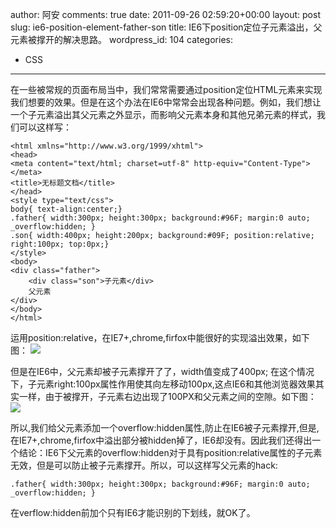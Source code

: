 author: 阿安
comments: true
date: 2011-09-26 02:59:20+00:00
layout: post
slug: ie6-position-element-father-son
title: IE6下position定位子元素溢出，父元素被撑开的解决思路。
wordpress_id: 104
categories:
- CSS
---

在一些被常规的页面布局当中，我们常常需要通过position定位HTML元素来实现我们想要的效果。但是在这个办法在IE6中常常会出现各种问题。例如，我们想让一个子元素溢出其父元素之外显示，而影响父元素本身和其他兄弟元素的样式，我们可以这样写：<!-- more -->

    
    
    
    <html xmlns="http://www.w3.org/1999/xhtml">
    <head>
    <meta content="text/html; charset=utf-8" http-equiv="Content-Type"></meta>
    <title>无标题文档</title>
    </head>
    <style type="text/css">
    body{ text-align:center;}
    .father{ width:300px; height:300px; background:#96F; margin:0 auto; _overflow:hidden; }
    .son{ width:400px; height:200px; background:#09F; position:relative; right:100px; top:0px;}
    </style>
    <body>
    <div class="father">
    	<div class="son">子元素</div>
        父元素
    </div>
    </body>
    </html>
    


运用position:relative，在IE7+,chrome,firfox中能很好的实现溢出效果，如下图：
[![](/wp-content/uploads/2011/09/1.jpg)](/wp-content/uploads/2011/09/1.jpg)

但是在IE6中，父元素却被子元素撑开了了，width值变成了400px; 在这个情况下，子元素right:100px属性作用使其向左移动100px,这点IE6和其他浏览器效果其实一样，由于被撑开，子元素右边出现了100PX和父元素之间的空隙。如下图：
[![](/wp-content/uploads/2011/09/2.jpg)](/wp-content/uploads/2011/09/2.jpg)

所以,我们给父元素添加一个overflow:hidden属性,防止在IE6被子元素撑开,但是,在IE7+,chrome,firfox中溢出部分被hidden掉了，IE6却没有。因此我们还得出一个结论：IE6下父元素的overflow:hidden对于具有position:relative属性的子元素无效，但是可以防止被子元素撑开。所以，可以这样写父元素的hack:

    
    
    .father{ width:300px; height:300px; background:#96F; margin:0 auto; _overflow:hidden; }
    


在verflow:hidden前加个只有IE6才能识别的下划线，就OK了。
